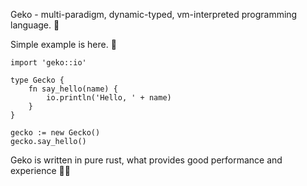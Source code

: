 ﻿Geko - multi-paradigm, dynamic-typed, vm-interpreted programming language. 🦎

Simple example is here. 🍹

```geko
import 'geko::io'

type Gecko {
    fn say_hello(name) {
        io.println('Hello, ' + name)
    }
}

gecko := new Gecko()
gecko.say_hello()  
```

Geko is written in pure rust, what provides good
performance and experience 👋🌞
